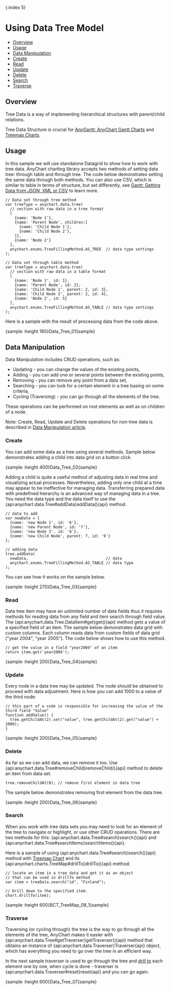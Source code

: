 {:index 5}
# Using Data Tree Model

* [Overview](#overview)
* [Usage](#usage)
* [Data Manipulation](#data_manipulation)
 * [Create](#create)
 * [Read](#read)
 * [Update](#update)
 * [Delete](#delete)
 * [Search](#search)
 * [Traverse](#traverse)

## Overview

Tree Data is a way of implementing hierarchical structures with parent/child relations.

Tree Data Structure is crucial for [AnyGantt: AnyChart Gantt Charts](../Gantt_Chart/Quick_Start) and [Treemap Charts](../Basic_Charts/TreeMap_Chart).

## Usage

In this sample we will use standalone Datagrid to show how to work with tree data. AnyChart charting library accepts two methods of setting data tree: through table and through tree. The code below demonstrates setting the same data through both methods. You can also use CSV, which is similar to table in terms of structure, but set differently, see [Gantt: Getting Data from JSON, XML or CSV](../Gantt_Chart/Data_from_JSON,_XML,_CSV#csv) to learn more.

```
// Data set through tree method
var treeType = anychart.data.tree(
  // section with raw data in a tree format
  [
    {name: 'Node 1'},
    {name: 'Parent Node', children:[
      {name: 'Child Node 1'},
      {name: 'Child Node 2'},
    ]},
    {name: 'Node 2'}
  ],
  anychart.enums.TreeFillingMethod.AS_TREE  // data type settings
);

// Data set through table method
var treeType = anychart.data.tree(
  // section with raw data in a table format
  [
    {name: 'Node 1', id: 1},
    {name: 'Parent Node', id: 2},
    {name: 'Child Node 1', parent: 2, id: 3},
    {name: 'Child Node 2', parent: 2, id: 4},
    {name: 'Node 2', id: 5}
  ],
  anychart.enums.TreeFillingMethod.AS_TABLE // data type settings
);
```

Here is a sample with the result of processing data from the code above.

{sample :height 180}Data\_Tree\_01{sample}

## Data Manipulation

Data Manipulation includes CRUD operations, such as:

 * Updating - you can change the values of the existing points,
 * Adding - you can add one or several points between the existing points,
 * Removing - you can remove any point from a data set,
 * Searching - you can look for a certain element in a tree basing on some criteria,
 * Cycling (Traversing) - you can go through all the elements of the tree.

These operations can be performed on root elements as well as on children of a node. 

Note: Create, Read, Update and Delete operations for non-tree data is described in [Data Manipulation article](Data_Manipulation).

### Create

You can add some data as a tree using several methods. Sample below demonstrates adding a child into data grid on a button click.

{sample :height 400}Data\_Tree\_02{sample}

Adding a child is quite a useful method of adjusting data in real time and visualizing actual processes. Nevertheless, adding only one child at a time may appear to be ineffective for managing data. Transferring prepared data with predefined hierarchy is an advanced way of managing data in a tree.  You need the data type and the data itself to use the {api:anychart.data.Tree#addData}addData(){api} method.

```
// data to add
var newData = [
  {name: 'new Node 1', id: '6'},
  {name: 'new Parent Node', id: '7'},
  {name: 'new Node 3', id: '8'},
  {name: 'new Child Node', parent: 7, id: '9'}
];

// adding data
tree.addData(
  newData,                                  // data
  anychart.enums.TreeFillingMethod.AS_TABLE // data type
);
```

You can see how it works on the sample below.

{sample :height 270}Data\_Tree\_03{sample}

### Read

Data tree item may have an unlimited number of data fields thus it requires methods for reading data from any field and item search through field value. The {api:anychart.data.Tree.DataItem#get}get(){api} method gets a value of a specified field of an item. The sample below demonstrates data grid with custom columns. Each column reads data from custom fields of data grid ("year 2004", "year 2005"). The code below shows how to use this method.

```
// get the value in a field "year2004" of an item
return item.get('year2004'); 
```

{sample :height 200}Data\_Tree\_04{sample}

### Update

Every node in a data tree may be updated. The node should be obtained to proceed with data adjustment. Here is how you can add 1000 to a value of the third node:

```
// this part of a code is responsible for increasing the value of the third field "Value"
function addValue() {
  tree.getChildAt(2).set("value", tree.getChildAt(2).get("value") + 1000);
}
```

{sample :height 200}Data\_Tree\_05{sample}

### Delete

As far as we can add data, we can remove it too. Use {api:anychart.data.Tree#removeChild}removeChild(){api} method to delete an item from data set.

```
tree.removeChildAt(0); // remove first element in data tree
```

The sample below demonstrates removing first element from the data tree.

{sample :height 200}Data\_Tree\_06{sample}

### Search

When you work with tree data sets you may need to look for an element of the tree to navigate or highlight, or use other CRUD operations. There are two methods for this: {api:anychart.data.Tree#search}search(){api} and {api:anychart.data.Tree#searchItems}searchItems(){api}.

Here is a sample of using {api:anychart.data.Tree#search}search(){api} method with [Treemap Chart](../Basic_Charts/TreeMap_Chart) and its {api:anychart.charts.TreeMap#drillTo}drillTo(){api} method:

```
// locate an item in a tree data and get it as an object
// that can be used in drillTo method
var item = treeData.search("id", "Finland");
    
// Drill down to the specified item.
chart.drillTo(item);
```

{sample :height 600}BCT\_TreeMap\_08\_1{sample}

### Traverse

Traversing (or cycling through) the tree is the way to go through all the elements of the tree, AnyChart makes it easier with
{api:anychart.data.Tree#getTraverser}getTraverser(){api} method that obtains an instance of {api:anychart.data.Traverser}Traverser{api} object, which has everything you need to go over the tree in an efficient way.

In the next sample traverser is used to go through the tree and [drill to](../Basic_Charts/TreeMap_Chart#drill_down_and_drill_up) each element one by one, when cycle is done - traverser is {api:anychart.data.Traverser#reset}reset{api} and you can go again.

{sample :height 600}Data\_Tree\_07{sample}
